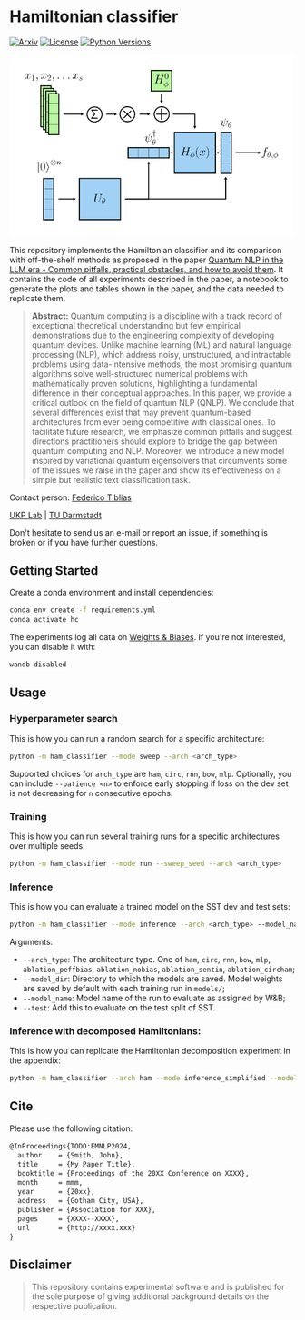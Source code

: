 <h1 align="left">Hamiltonian classifier</h1>
<div align="left">

  <a href="">[![Arxiv](https://img.shields.io/badge/Arxiv-TO.DO-red?style=flat-square&logo=arxiv&logoColor=white)](https://put-here-your-paper.com)</a>
  <a href="">[![License](https://img.shields.io/github/license/akatief/ham-classifier)](https://opensource.org/licenses/Apache-2.0)</a>
  <a href="">[![Python Versions](https://img.shields.io/badge/Python-3.9-blue.svg?style=flat&logo=python&logoColor=white)](https://www.python.org/)</a>

</div>

<p  align="left">
  <img src='ham_classifier.png' width='500'>
</p>

This repository implements the Hamiltonian classifier and its comparison with off-the-shelf methods as proposed in the paper [Quantum NLP in the LLM era - Common pitfalls, practical obstacles, and how to avoid them](https://www.youtube.com/watch?v=dQw4w9WgXcQ&pp=ygUXbmV2ZXIgZ29ubmEgZ2l2ZSB5b3UgdXA%3D). It contains the code of all experiments described in the paper, a notebook to generate the plots and tables shown in the paper, and the data needed to replicate them.

> **Abstract:** Quantum computing is a discipline with a track record of exceptional theoretical understanding but few empirical demonstrations due to the engineering complexity of developing quantum devices. Unlike machine learning (ML) and natural language processing (NLP), which address noisy, unstructured, and intractable problems using data-intensive methods, the most promising quantum algorithms solve well-structured numerical problems with mathematically proven solutions, highlighting a fundamental difference in their conceptual approaches. In this paper, we provide a critical outlook on the field of quantum NLP (QNLP). We conclude that several differences exist that may prevent quantum-based architectures from ever being competitive with classical ones. To facilitate future research, we emphasize common pitfalls and suggest directions practitioners should explore to bridge the gap between quantum computing and NLP. Moreover, we introduce a new model inspired by variational quantum eigensolvers that circumvents some of the issues we raise in the paper and show its effectiveness on a simple but realistic text classification task.

Contact person: [Federico Tiblias](mailto:federico.tiblias@tu-darmstadt.de) 

[UKP Lab](https://www.ukp.tu-darmstadt.de/) | [TU Darmstadt](https://www.tu-darmstadt.de/
)

Don't hesitate to send us an e-mail or report an issue, if something is broken or if you have further questions.


## Getting Started

Create a conda environment and install dependencies:

```bash
conda env create -f requirements.yml
conda activate hc
```

The experiments log all data on [Weights & Biases](https://wandb.ai). If you're not interested, you can disable it with:
```bash
wandb disabled
```

## Usage

### Hyperparameter search

This is how you can run a random search for a specific architecture: 

```bash
python -m ham_classifier --mode sweep --arch <arch_type> 
```
Supported choices for `arch_type` are `ham`, `circ`, `rnn`, `bow`, `mlp`. Optionally, you can include `--patience <n>` to enforce early stopping if loss on the dev set is not decreasing for `n` consecutive epochs.

### Training

This is how you can run several training runs for a specific architectures over multiple seeds:

```bash
python -m ham_classifier --mode run --sweep_seed --arch <arch_type>
```

### Inference

This is how you can evaluate a trained model on the SST dev and test sets:

```bash
python -m ham_classifier --mode inference --arch <arch_type> --model_name <model_name> --model_dir <model_dir>
```

Arguments:
- `--arch_type`: The architecture type. One of `ham`, `circ`, `rnn`, `bow`, `mlp`, `ablation_peffbias`, `ablation_nobias`, `ablation_sentin`, `ablation_circham`;
- `--model_dir`: Directory to which the models are saved. Model weights are saved by default with each training run in `models/`;
- `--model_name`: Model name of the run to evaluate as assigned by W&B;
- `--test`: Add this to evaluate on the test split of SST. 

### Inference with decomposed Hamiltonians:

This is how you can replicate the Hamiltonian decomposition experiment in the appendix: 

```bash
python -m ham_classifier --arch ham --mode inference_simplified --model_name <model_name> --model_dir <model_dir>
```

## Cite

Please use the following citation:

```
@InProceedings{TODO:EMNLP2024,
  author    = {Smith, John},
  title     = {My Paper Title},
  booktitle = {Proceedings of the 20XX Conference on XXXX},
  month     = mmm,
  year      = {20xx},
  address   = {Gotham City, USA},
  publisher = {Association for XXX},
  pages     = {XXXX--XXXX},
  url       = {http://xxxx.xxx}
}
```

## Disclaimer

> This repository contains experimental software and is published for the sole purpose of giving additional background details on the respective publication. 
